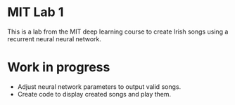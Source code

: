 # MIT Lab 1
This is a lab from the MIT deep learning course to create Irish songs using a recurrent neural neural network.

# Work in progress
* Adjust neural network parameters to output valid songs.
* Create code to display created songs and play them.
